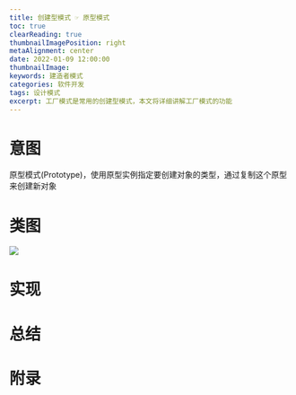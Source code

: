 ```yaml
---
title: 创建型模式 ☞ 原型模式
toc: true
clearReading: true
thumbnailImagePosition: right
metaAlignment: center
date: 2022-01-09 12:00:00
thumbnailImage:
keywords: 建造者模式
categories: 软件开发
tags: 设计模式
excerpt: 工厂模式是常用的创建型模式，本文将详细讲解工厂模式的功能
---
```


<!-- toc -->

# 意图

原型模式(Prototype)，使用原型实例指定要创建对象的类型，通过复制这个原型来创建新对象

# 类图

![](https://cdn.jsdelivr.net/gh/pineapple-man/blogImage@main/image/designPattern/create-prototype.png)

# 实现

# 总结

# 附录
